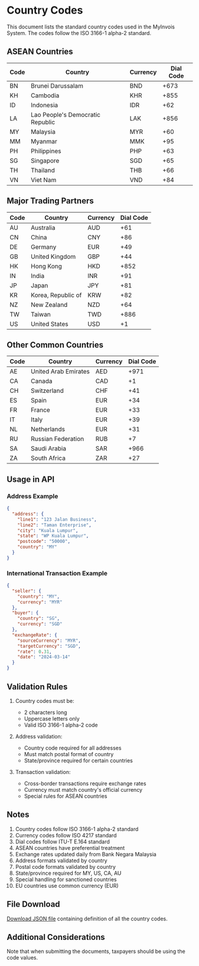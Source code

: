 # Country Codes

This document lists the standard country codes used in the MyInvois System. The codes follow the ISO 3166-1 alpha-2 standard.

## ASEAN Countries

| Code | Country | Currency | Dial Code |
|------|---------|----------|-----------|
| BN | Brunei Darussalam | BND | +673 |
| KH | Cambodia | KHR | +855 |
| ID | Indonesia | IDR | +62 |
| LA | Lao People's Democratic Republic | LAK | +856 |
| MY | Malaysia | MYR | +60 |
| MM | Myanmar | MMK | +95 |
| PH | Philippines | PHP | +63 |
| SG | Singapore | SGD | +65 |
| TH | Thailand | THB | +66 |
| VN | Viet Nam | VND | +84 |

## Major Trading Partners

| Code | Country | Currency | Dial Code |
|------|---------|----------|-----------|
| AU | Australia | AUD | +61 |
| CN | China | CNY | +86 |
| DE | Germany | EUR | +49 |
| GB | United Kingdom | GBP | +44 |
| HK | Hong Kong | HKD | +852 |
| IN | India | INR | +91 |
| JP | Japan | JPY | +81 |
| KR | Korea, Republic of | KRW | +82 |
| NZ | New Zealand | NZD | +64 |
| TW | Taiwan | TWD | +886 |
| US | United States | USD | +1 |

## Other Common Countries

| Code | Country | Currency | Dial Code |
|------|---------|----------|-----------|
| AE | United Arab Emirates | AED | +971 |
| CA | Canada | CAD | +1 |
| CH | Switzerland | CHF | +41 |
| ES | Spain | EUR | +34 |
| FR | France | EUR | +33 |
| IT | Italy | EUR | +39 |
| NL | Netherlands | EUR | +31 |
| RU | Russian Federation | RUB | +7 |
| SA | Saudi Arabia | SAR | +966 |
| ZA | South Africa | ZAR | +27 |

## Usage in API

### Address Example

```json
{
  "address": {
    "line1": "123 Jalan Business",
    "line2": "Taman Enterprise",
    "city": "Kuala Lumpur",
    "state": "WP Kuala Lumpur",
    "postcode": "50000",
    "country": "MY"
  }
}
```

### International Transaction Example

```json
{
  "seller": {
    "country": "MY",
    "currency": "MYR"
  },
  "buyer": {
    "country": "SG",
    "currency": "SGD"
  },
  "exchangeRate": {
    "sourceCurrency": "MYR",
    "targetCurrency": "SGD",
    "rate": 0.31,
    "date": "2024-03-14"
  }
}
```

## Validation Rules

1. Country codes must be:
   - 2 characters long
   - Uppercase letters only
   - Valid ISO 3166-1 alpha-2 code

2. Address validation:
   - Country code required for all addresses
   - Must match postal format of country
   - State/province required for certain countries

3. Transaction validation:
   - Cross-border transactions require exchange rates
   - Currency must match country's official currency
   - Special rules for ASEAN countries

## Notes

1. Country codes follow ISO 3166-1 alpha-2 standard
2. Currency codes follow ISO 4217 standard
3. Dial codes follow ITU-T E.164 standard
4. ASEAN countries have preferential treatment
5. Exchange rates updated daily from Bank Negara Malaysia
6. Address formats validated by country
7. Postal code formats validated by country
8. State/province required for MY, US, CA, AU
9. Special handling for sanctioned countries
10. EU countries use common currency (EUR)

## File Download

[Download JSON file](/files/CountryCodes.json) containing definition of all the country codes.

## Additional Considerations

Note that when submitting the documents, taxpayers should be using the code values. 